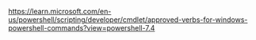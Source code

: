 https://learn.microsoft.com/en-us/powershell/scripting/developer/cmdlet/approved-verbs-for-windows-powershell-commands?view=powershell-7.4